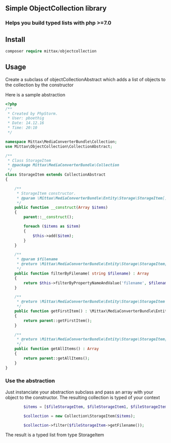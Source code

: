 ## Simple ObjectCollection library
### Helps you build typed lists with php >=7.0

## Install
```php 
composer require mittax/objectcollection
```

## Usage

Create a subclass of objectCollectionAbstract which adds a list of objects to the collection by the constructor

Here is a sample abstraction

```php
<?php
/**
 * Created by PhpStorm.
 * User: pboethig
 * Date: 14.12.16
 * Time: 20:10
 */

namespace Mittax\MediaConverterBundle\Collection;
use Mittax\ObjectCollection\CollectionAbstract;

/**
 * Class StorageItem
 * @package Mittax\MediaConverterBundle\Collection
 */
class StorageItem extends CollectionAbstract
{

    /**
     * StorageItem constructor.
     * @param \Mittax\MediaConverterBundle\Entity\Storage\StorageItem[] $items
     */
    public function __construct(Array $items)
    {
        parent::__construct();

        foreach ($items as $item)
        {
            $this->add($item);
        }
    }

    /**
     * @param $filename
     * @return \Mittax\MediaConverterBundle\Entity\Storage\StorageItem[]
     */
    public function filterByFilename( string $filename) : Array
    {
        return $this->filterByPropertyNameAndValue('filename', $filename);
    }

    /**
     * @return \Mittax\MediaConverterBundle\Entity\Storage\StorageItem
     */
    public function getFirstItem() : \Mittax\MediaConverterBundle\Entity\Storage\StorageItem
    {
        return parent::getFirstItem();
    }

    /**
     * @return \Mittax\MediaConverterBundle\Entity\Storage\StorageItem[]
     */
    public function getAllItems() : Array
    {
        return parent::getAllItems();
    }
}
```


### Use the abstraction

Just instanciate your abstraction subclass and pass an array with your object to the constructor.
The resulting collection is typed of your context

```php
        $items = [$fileStorageItem, $fileStorageItem1, $fileStorageItem1];

        $collection = new Collection\StorageItem($items);

        $collection->filter($fileStorageItem->getFilename());

```

The result is a typed list from type StorageItem

